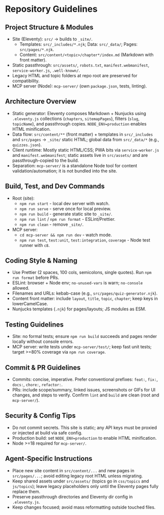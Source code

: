 # Repository Guidelines

## Project Structure & Modules
- Site (Eleventy): `src/` -> builds to `_site/`.
  - Templates: `src/_includes/*.njk`; Data: `src/_data/`; Pages: `src/pages/*.njk`.
  - Content: `src/content/<topic>/chapter*/index.md` (Markdown with front matter).
- Static passthrough: `src/assets/`, `robots.txt`, `manifest.webmanifest`, `service-worker.js`, `.well-known/`.
- Legacy HTML and topic folders at repo root are preserved for compatibility.
- MCP server (Node): `mcp-server/` (own `package.json`, tests, linting).

## Architecture Overview
- Static generator: Eleventy composes Markdown + Nunjucks using `.eleventy.js` collections (`chapters`, `sitemapPages`), filters (`slug`, `topicName`), and passthrough copies. `NODE_ENV=production` enables HTML minification.
- Data flow: `src/content/**` (front matter) + templates in `src/_includes` and `src/pages` -> `_site/` static HTML; global data from `src/_data/*` (e.g., `quizzes.json`).
- Client runtime: Mostly static HTML/CSS; PWA bits via `service-worker.js` and `manifest.webmanifest`; static assets live in `src/assets/` and are passthrough-copied to the build.
- Separation: `mcp-server/` is a standalone Node tool for content validation/automation; it is not bundled into the site.

## Build, Test, and Dev Commands
- Root (site):
  - `npm run start` - local dev server with watch.
  - `npm run serve` - serve once for local preview.
  - `npm run build` - generate static site to `_site/`.
  - `npm run lint` / `npm run format` - ESLint/Prettier.
  - `npm run clean` - remove `_site/`.
- MCP server:
  - `cd mcp-server && npm run dev` - watch mode.
  - `npm run test`, `test:unit`, `test:integration`, `coverage` - Node test runner with `c8`.

## Coding Style & Naming
- Use Prettier (2 spaces, 100 cols, semicolons, single quotes). Run `npm run format` before PRs.
- ESLint: browser + Node env; `no-unused-vars` is warn; `no-console` allowed.
- Filenames and URLs: kebab-case (e.g., `src/pages/quiz-generator.njk`).
- Content front matter: include `layout`, `title`, `topic`, `chapter`; keep keys in lowerCamelCase.
- Nunjucks templates (`.njk`) for pages/layouts; JS modules as ESM.

## Testing Guidelines
- Site: no formal tests; ensure `npm run build` succeeds and pages render locally without console errors.
- MCP server: write tests under `mcp-server/test/`; keep fast unit tests; target >=80% coverage via `npm run coverage`.

## Commit & PR Guidelines
- Commits: concise, imperative. Prefer conventional prefixes: `feat:`, `fix:`, `docs:`, `chore:`, `refactor:`.
- PRs: include scope/summary, linked issues, screenshots or GIFs for UI changes, and steps to verify. Confirm `lint` and `build` are clean (root and `mcp-server/`).

## Security & Config Tips
- Do not commit secrets. This site is static; any API keys must be proxied or injected at build via safe config.
- Production build: set `NODE_ENV=production` to enable HTML minification.
- Node >=18 required for `mcp-server/`.

## Agent-Specific Instructions
- Place new site content in `src/content/...` and new pages in `src/pages/...`; avoid editing legacy root HTML unless migrating.
- Keep shared assets under `src/assets/` (topics go in `css/topics` and `js/topics`); leave legacy placeholders only until the Eleventy pages fully replace them.
- Preserve passthrough directories and Eleventy dir config in `.eleventy.js`.
- Keep changes focused; avoid mass reformatting outside touched files.

